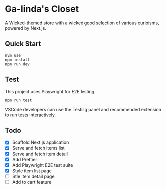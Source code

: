 # Ga-linda's Closet

A Wicked-themed store with a wicked good selection of various curioisms, powered by Next.js.

## Quick Start

```shell
nvm use
npm install
npm run dev
```

## Test

This project uses Playwright for E2E testing.

```shell
npm run test
```

VSCode developers can use the Testing panel and recommended extension to run tests interactively.

## Todo

- [x] Scaffold Next.js application
- [x] Serve and fetch items list
- [x] Serve and fetch item detail
- [x] Add Prettier
- [x] Add Playwright E2E test suite
- [x] Style item list page
- [ ] Stle item detail page
- [ ] Add to cart feature
